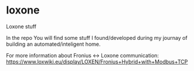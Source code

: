 # loxone
Loxone stuff

In the repo You will find some stuff I found/developed during my journay of building an automated/inteligent home.

For more information about Fronius <-> Loxone communication: https://www.loxwiki.eu/display/LOXEN/Fronius+Hybrid+with+Modbus+TCP
